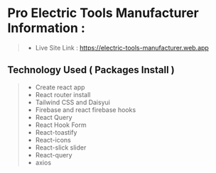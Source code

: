 # Pro Electric Tools Manufacturer Information :

> - Live Site Link : https://electric-tools-manufacturer.web.app

## Technology Used ( Packages Install )

> - Create react app
> - React router install
> - Tailwind CSS and Daisyui
> - Firebase and react firebase hooks
> - React Query
> - React Hook Form
> - React-toastify
> - React-icons
> - React-slick slider
> - React-query
> - axios
